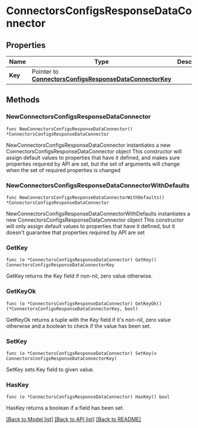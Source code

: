 # ConnectorsConfigsResponseDataConnector

## Properties

Name | Type | Description | Notes
------------ | ------------- | ------------- | -------------
**Key** | Pointer to [**ConnectorsConfigsResponseDataConnectorKey**](ConnectorsConfigsResponseDataConnectorKey.md) |  | [optional] 

## Methods

### NewConnectorsConfigsResponseDataConnector

`func NewConnectorsConfigsResponseDataConnector() *ConnectorsConfigsResponseDataConnector`

NewConnectorsConfigsResponseDataConnector instantiates a new ConnectorsConfigsResponseDataConnector object
This constructor will assign default values to properties that have it defined,
and makes sure properties required by API are set, but the set of arguments
will change when the set of required properties is changed

### NewConnectorsConfigsResponseDataConnectorWithDefaults

`func NewConnectorsConfigsResponseDataConnectorWithDefaults() *ConnectorsConfigsResponseDataConnector`

NewConnectorsConfigsResponseDataConnectorWithDefaults instantiates a new ConnectorsConfigsResponseDataConnector object
This constructor will only assign default values to properties that have it defined,
but it doesn't guarantee that properties required by API are set

### GetKey

`func (o *ConnectorsConfigsResponseDataConnector) GetKey() ConnectorsConfigsResponseDataConnectorKey`

GetKey returns the Key field if non-nil, zero value otherwise.

### GetKeyOk

`func (o *ConnectorsConfigsResponseDataConnector) GetKeyOk() (*ConnectorsConfigsResponseDataConnectorKey, bool)`

GetKeyOk returns a tuple with the Key field if it's non-nil, zero value otherwise
and a boolean to check if the value has been set.

### SetKey

`func (o *ConnectorsConfigsResponseDataConnector) SetKey(v ConnectorsConfigsResponseDataConnectorKey)`

SetKey sets Key field to given value.

### HasKey

`func (o *ConnectorsConfigsResponseDataConnector) HasKey() bool`

HasKey returns a boolean if a field has been set.


[[Back to Model list]](../README.md#documentation-for-models) [[Back to API list]](../README.md#documentation-for-api-endpoints) [[Back to README]](../README.md)


